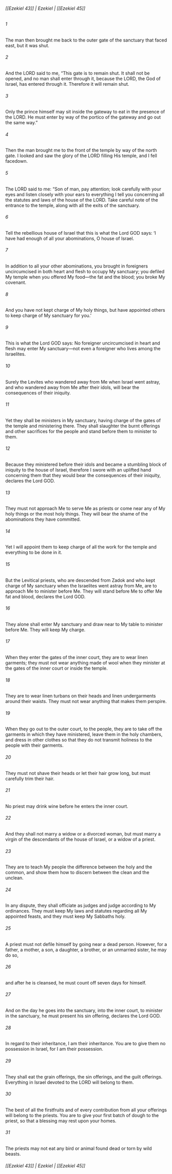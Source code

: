 ###### [[Ezekiel 43]] | Ezekiel | [[Ezekiel 45]]

###### 1
The man then brought me back to the outer gate of the sanctuary that faced east, but it was shut.
###### 2
And the LORD said to me, “This gate is to remain shut. It shall not be opened, and no man shall enter through it, because the LORD, the God of Israel, has entered through it. Therefore it will remain shut.
###### 3
Only the prince himself may sit inside the gateway to eat in the presence of the LORD. He must enter by way of the portico of the gateway and go out the same way.”
###### 4
Then the man brought me to the front of the temple by way of the north gate. I looked and saw the glory of the LORD filling His temple, and I fell facedown.
###### 5
The LORD said to me: “Son of man, pay attention; look carefully with your eyes and listen closely with your ears to everything I tell you concerning all the statutes and laws of the house of the LORD. Take careful note of the entrance to the temple, along with all the exits of the sanctuary.
###### 6
Tell the rebellious house of Israel that this is what the Lord GOD says: ‘I have had enough of all your abominations, O house of Israel.
###### 7
In addition to all your other abominations, you brought in foreigners uncircumcised in both heart and flesh to occupy My sanctuary; you defiled My temple when you offered My food—the fat and the blood; you broke My covenant.
###### 8
And you have not kept charge of My holy things, but have appointed others to keep charge of My sanctuary for you.’
###### 9
This is what the Lord GOD says: No foreigner uncircumcised in heart and flesh may enter My sanctuary—not even a foreigner who lives among the Israelites.
###### 10
Surely the Levites who wandered away from Me when Israel went astray, and who wandered away from Me after their idols, will bear the consequences of their iniquity.
###### 11
Yet they shall be ministers in My sanctuary, having charge of the gates of the temple and ministering there. They shall slaughter the burnt offerings and other sacrifices for the people and stand before them to minister to them.
###### 12
Because they ministered before their idols and became a stumbling block of iniquity to the house of Israel, therefore I swore with an uplifted hand concerning them that they would bear the consequences of their iniquity, declares the Lord GOD.
###### 13
They must not approach Me to serve Me as priests or come near any of My holy things or the most holy things. They will bear the shame of the abominations they have committed.
###### 14
Yet I will appoint them to keep charge of all the work for the temple and everything to be done in it.
###### 15
But the Levitical priests, who are descended from Zadok and who kept charge of My sanctuary when the Israelites went astray from Me, are to approach Me to minister before Me. They will stand before Me to offer Me fat and blood, declares the Lord GOD.
###### 16
They alone shall enter My sanctuary and draw near to My table to minister before Me. They will keep My charge.
###### 17
When they enter the gates of the inner court, they are to wear linen garments; they must not wear anything made of wool when they minister at the gates of the inner court or inside the temple.
###### 18
They are to wear linen turbans on their heads and linen undergarments around their waists. They must not wear anything that makes them perspire.
###### 19
When they go out to the outer court, to the people, they are to take off the garments in which they have ministered, leave them in the holy chambers, and dress in other clothes so that they do not transmit holiness to the people with their garments.
###### 20
They must not shave their heads or let their hair grow long, but must carefully trim their hair.
###### 21
No priest may drink wine before he enters the inner court.
###### 22
And they shall not marry a widow or a divorced woman, but must marry a virgin of the descendants of the house of Israel, or a widow of a priest.
###### 23
They are to teach My people the difference between the holy and the common, and show them how to discern between the clean and the unclean.
###### 24
In any dispute, they shall officiate as judges and judge according to My ordinances. They must keep My laws and statutes regarding all My appointed feasts, and they must keep My Sabbaths holy.
###### 25
A priest must not defile himself by going near a dead person. However, for a father, a mother, a son, a daughter, a brother, or an unmarried sister, he may do so,
###### 26
and after he is cleansed, he must count off seven days for himself.
###### 27
And on the day he goes into the sanctuary, into the inner court, to minister in the sanctuary, he must present his sin offering, declares the Lord GOD.
###### 28
In regard to their inheritance, I am their inheritance. You are to give them no possession in Israel, for I am their possession.
###### 29
They shall eat the grain offerings, the sin offerings, and the guilt offerings. Everything in Israel devoted to the LORD will belong to them.
###### 30
The best of all the firstfruits and of every contribution from all your offerings will belong to the priests. You are to give your first batch of dough to the priest, so that a blessing may rest upon your homes.
###### 31
The priests may not eat any bird or animal found dead or torn by wild beasts.

###### [[Ezekiel 43]] | Ezekiel | [[Ezekiel 45]]
